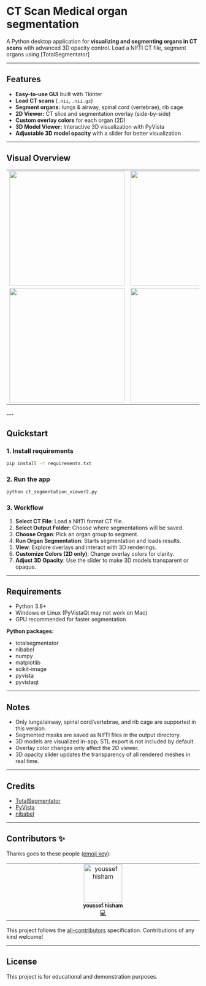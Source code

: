 # CT Scan Medical organ segmentation 

A Python desktop application for **visualizing and segmenting organs in CT scans** with advanced 3D opacity control. Load a NIfTI CT file, segment organs using [TotalSegmentator]

---

## Features

- **Easy-to-use GUI** built with Tkinter
- **Load CT scans** (`.nii`, `.nii.gz`)
- **Segment organs:** lungs & airway, spinal cord (vertebrae), rib cage
- **2D Viewer:** CT slice and segmentation overlay (side-by-side)
- **Custom overlay colors** for each organ (2D)
- **3D Model Viewer:** Interactive 3D visualization with PyVista
- **Adjustable 3D model opacity** with a slider for better visualization

---

## Visual Overview


<table>
  <tr>
    <td>
      <img src="https://github.com/user-attachments/assets/f1a7d3ba-dbf9-4c5a-8bb6-380c9b5d6374" width="300"/>
    </td>
    <td>
      <img src="https://github.com/user-attachments/assets/61ec8d28-5a87-4ba3-8943-d2a2a251a05f" width="300"/>
    </td>
    <td>
      <img src="https://github.com/user-attachments/assets/70f1846b-d8fa-4ad7-9a47-17a9e581abf9" width="300"/>
    </td>
  </tr>
  <tr>
    <td>
      <img src="https://github.com/user-attachments/assets/21e38c39-465e-4138-87b5-75070d39ae16" width="300"/>
    </td>
    <td>
      <img src="https://github.com/user-attachments/assets/dd04372e-cc68-48af-8db7-adce472c3763" width="300"/>
    </td>
    <td>
      <img src="https://github.com/user-attachments/assets/71282c6f-7dce-4a04-b9dd-2f311efaf1b5" width="300"/>
    </td>
  </tr>
</table>
---

## Quickstart

### 1. Install requirements

```bash
pip install -r requirements.txt
```

### 2. Run the app

```bash
python ct_segmentation_viewer2.py
```

### 3. Workflow

1. **Select CT File**: Load a NIfTI format CT file.
2. **Select Output Folder**: Choose where segmentations will be saved.
3. **Choose Organ**: Pick an organ group to segment.
4. **Run Organ Segmentation**: Starts segmentation and loads results.
5. **View**: Explore overlays and interact with 3D renderings.
6. **Customize Colors (2D only)**: Change overlay colors for clarity.
7. **Adjust 3D Opacity**: Use the slider to make 3D models transparent or opaque.

---

## Requirements

- Python 3.8+
- Windows or Linux (PyVistaQt may not work on Mac)
- GPU recommended for faster segmentation

**Python packages:**

- totalsegmentator
- nibabel
- numpy
- matplotlib
- scikit-image
- pyvista
- pyvistaqt

---

## Notes

- Only lungs/airway, spinal cord/vertebrae, and rib cage are supported in this version.
- Segmented masks are saved as NIfTI files in the output directory.
- 3D models are visualized in-app; STL export is not included by default.
- Overlay color changes only affect the 2D viewer.
- 3D opacity slider updates the transparency of all rendered meshes in real time.

---

## Credits

- [TotalSegmentator](https://github.com/wasserth/TotalSegmentator)
- [PyVista](https://github.com/pyvista/pyvista)
- [nibabel](https://github.com/nipy/nibabel)

---
## Contributors ✨

Thanks goes to these people ([emoji key](https://allcontributors.org/docs/en/emoji-key)):

<!-- ALL-CONTRIBUTORS-LIST:START - Do not remove or modify this section -->
<!-- prettier-ignore-start -->
<!-- markdownlint-disable -->
<table>
  <tbody>
    <tr>
      <td align="center" valign="top" width="14.28%"><a href="https://github.com/youssefh4"><img src="https://avatars.githubusercontent.com/u/211988432?v=4?s=100" width="100px;" alt="youssef hisham "/><br /><sub><b>youssef hisham </b></sub></a><br /><a href="#code-youssefh4" title="Code">💻</a></td>
    </tr>
  </tbody>
</table>

<!-- markdownlint-restore -->
<!-- prettier-ignore-end -->

<!-- ALL-CONTRIBUTORS-LIST:END -->

This project follows the [all-contributors](https://allcontributors.org) specification. Contributions of any kind welcome!

---
## License

This project is for educational and demonstration purposes.
